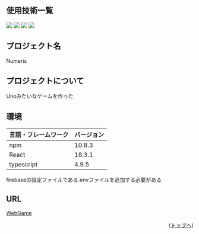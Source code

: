 <div id="top"></div>

## 使用技術一覧

<!-- シールド一覧 -->
<!-- 該当するプロジェクトの中から任意のものを選ぶ-->
<p style="display: inline">
  <!-- フロントエンドのフレームワーク一覧 -->
  <img src="https://img.shields.io/badge/-Node.js-000000.svg?logo=node.js&style=for-the-badge">
  <img src="https://img.shields.io/badge/-React-20232A?style=for-the-badge&logo=react&logoColor=61DAFB">
  <img src="https://img.shields.io/badge/-Typescript-000000?style=for-the-badge&logo=Typescript&logoColor=61DAFB">
  <img src="https://img.shields.io/badge/-firebase-DD2C00?style=for-the-badge&logo=firebase&logoColor=FFFFFF">
  
</p>



## プロジェクト名

Numeris

<!-- プロジェクトについて -->

## プロジェクトについて

Unoみたいなゲームを作った

## 環境

<!-- 言語、フレームワーク、ミドルウェア、インフラの一覧とバージョンを記載 -->

| 言語・フレームワーク  | バージョン |
| --------------------- | ---------- |
| npm                   | 10.8.3     |
| React                 | 18.3.1     |
| typescript            | 4.9.5      |

firebaseの設定ファイルである.envファイルを追加する必要がある

## URL
[WebGame](https://takapi-s.github.io/numeris/)

<p align="right">(<a href="#top">トップへ</a>)</p>


